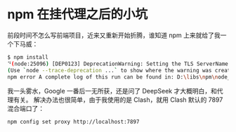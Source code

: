 # npm 在挂代理之后的小坑

前段时间不怎么写前端项目，近来又重新开始折腾，谁知道 npm 上来就给了我一个下马威：

```bash
$ npm install
⠙(node:25096) [DEP0123] DeprecationWarning: Setting the TLS ServerName to an IP address is not permitted by RFC 6066. This will be ignored in a future version.
(Use `node --trace-deprecation ...` to show where the warning was created)
npm error A complete log of this run can be found in: D:\libs\npm\node_cache\_logs\2025-03-07T14_53_15_195Z-debug-0.log
```

我一头雾水，Google 一番后一无所获，还是问了 DeepSeek 才大概明白，和代理有关。
解决办法也很简单，由于我使用的是 Clash，就用 Clash 默认的 7897 混合端口了：
```bash
npm config set proxy http://localhost:7897
```
